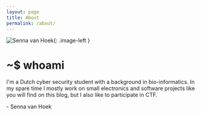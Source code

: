 ```yaml
---
layout: page
title: About
permalink: /about/
---
```

<style type="text/css">
.image-left {
  display: block;
  margin-right: 16px;
  float: left;
}
</style>
![Senna van Hoek](/assets/glitch.gif){: .image-left }
# ~$ whoami
I'm a Dutch cyber security student with a background in bio-informatics.
In my spare time I mostly work on small electronics and software projects like you will find on this blog, but I also like to participate in CTF.

\- Senna van Hoek
